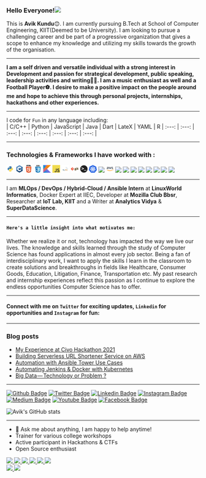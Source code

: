 ### Hello Everyone!<img src="https://github.com/TheDudeThatCode/TheDudeThatCode/blob/master/Assets/Hi.gif" width="22px">
This is **Avik Kundu**😊. I am currently pursuing B.Tech at School of Computer Engineering, KIIT(Deemed to be University). I am looking to pursue a challenging career and be part of a progressive organization that gives a scope to enhance my knowledge and utilizing my skills towards the growth of the organisation. 
___________________________________________________________________________________________________________________________________
**I am a self driven and versatile individual with a strong interest in Development and passion for strategical development, public speaking, leadership activities and writing✍🏼. I am a music enthusiast as well and a Football Player⚽. I desire to make a positive impact on the people around me and hope to achieve this through personal projects, internships, hackathons and other experiences.**
___________________________________________________________________________________________________________________________________
 I code for `Fun` in any language including:  
| C/C++ | Python | JavaScript | Java | Dart | LateX | YAML | R
| :---: | :---:  | :---: | :---: | :---: | :---: | :---: | :---: |
___________________________________________________________________________________________________________________________________
### Technologies & Frameworks I have worked with :

<code><img height="20" src="https://raw.githubusercontent.com/github/explore/80688e429a7d4ef2fca1e82350fe8e3517d3494d/topics/python/python.png"></code>
<code><img height="20" src="https://raw.githubusercontent.com/github/explore/80688e429a7d4ef2fca1e82350fe8e3517d3494d/topics/cpp/cpp.png"></code>
<code><img height="20" src="https://raw.githubusercontent.com/github/explore/80688e429a7d4ef2fca1e82350fe8e3517d3494d/topics/html/html.png"></code>
<code><img height="20" src="https://raw.githubusercontent.com/github/explore/5c058a388828bb5fde0bcafd4bc867b5bb3f26f3/topics/css/css.png"></code>
<code><img height="20" src="https://raw.githubusercontent.com/github/explore/80688e429a7d4ef2fca1e82350fe8e3517d3494d/topics/kotlin/kotlin.png"></code>
<code><img height="20" src="https://raw.githubusercontent.com/github/explore/80688e429a7d4ef2fca1e82350fe8e3517d3494d/topics/javascript/javascript.png"></code>
<code><img height="20" src="https://raw.githubusercontent.com/github/explore/80688e429a7d4ef2fca1e82350fe8e3517d3494d/topics/mysql/mysql.png"></code>
<code><img height="20" src="https://raw.githubusercontent.com/github/explore/80688e429a7d4ef2fca1e82350fe8e3517d3494d/topics/git/git.png"></code>
<code><img height="20" src="https://raw.githubusercontent.com/github/explore/80688e429a7d4ef2fca1e82350fe8e3517d3494d/topics/terminal/terminal.png"></code>
<code><img height="20" src="https://github.com/kubernetes/kubernetes/blob/master/logo/logo.png"></code>
<code><img height="20" src="https://avatars1.githubusercontent.com/u/2810941?s=280&v=4"></code>
<code><img height="20" src="https://raw.githubusercontent.com/github/explore/fbceb94436312b6dacde68d122a5b9c7d11f9524/topics/aws/aws.png"></code>
<code><img height="20" src="https://camo.githubusercontent.com/53790f8272a4b6d44df1c516ef71909834d177c7/68747470733a2f2f63646e2e776f726c64766563746f726c6f676f2e636f6d2f6c6f676f732f646f636b65722e737667"></code>
<code><img height="20" src="https://upload.wikimedia.org/wikipedia/commons/thumb/2/24/Ansible_logo.svg/1200px-Ansible_logo.svg.png"></code>
<code><img height="20" src="https://upload.wikimedia.org/wikipedia/commons/thumb/e/e9/Jenkins_logo.svg/1200px-Jenkins_logo.svg.png"></code>
<code><img height="20" src="https://banner2.cleanpng.com/20180519/vxe/kisspng-apache-tomcat-apache-http-server-web-server-java-s-5b0036cb6ea219.5097810415267406834532.jpg"></code>
<code><img height="20" src="https://www.veritis.com/wp-content/uploads/2015/06/puppet.png"></code>
<code><img height="20" src="https://www.veritis.com/wp-content/uploads/2015/06/terraform.png"></code>
<code><img height="20" src="https://www.veritis.com/wp-content/uploads/2019/08/Prometheus.png"></code>
<code><img height="20" src="https://avatars1.githubusercontent.com/u/35045612?s=400&v=4"></code>
___________________________________________________________________________________________________________________________________

I am <b>MLOps / DevOps / Hybrid-Cloud / Ansible Intern</b> at <b>LinuxWorld Informatics</b>, Docker Expert at IIEC,  Developer at <b>Mozilla Club Bbsr</b>, Researcher at <b>IoT Lab, KIIT</b> and a Writer at <b>Analytics Vidya</b> & <b>SuperDataScience</b>.
___________________________________________________________________________________________________________________________________
#### `Here's a little insight into what motivates me:`
Whether we realize it or not, technology has impacted the way we live our lives. The knowledge and skills learned through the study of Computer Science has found applications in almost every job sector. Being a fan of interdisciplinary work, I want to apply the skills I learn in the classroom to create solutions and breakthroughs in fields like Healthcare, Consumer Goods, Education, Litigation, Finance, Transportation etc. My past research and internship experiences reflect this passion as I continue to explore the endless opportunities Computer Science has to offer.
____________________________________________________________________________________________________________________________________

#### **Connect with me** on `Twitter` for exciting updates, `Linkedin` for opportunities and `Instagram` for fun:
___________________________________________________________________________________________________________________________________

### **Blog posts**

<!-- BLOG-POST-LIST:START -->
- [My Experience at Civo Hackathon 2021](https://avikkundu.medium.com/my-experience-at-civo-hackathon-2021-aa845e3fa5c2?source=rss-68ea0ef6e857------2)
- [Building Serverless URL Shortener Service on AWS](https://avikkundu.medium.com/building-serverless-url-shortener-service-on-aws-e1662d015d70?source=rss-68ea0ef6e857------2)
- [Automation with Ansible Tower Use Cases](https://avikkundu.medium.com/automation-with-ansible-tower-use-cases-5a95e005c207?source=rss-68ea0ef6e857------2)
- [Automating Jenkins &amp; Docker with Kubernetes](https://avikkundu.medium.com/automating-jenkins-docker-with-kubernetes-40673d3fb907?source=rss-68ea0ef6e857------2)
- [Big Data — Technology or Problem ?](https://avikkundu.medium.com/big-data-technology-or-problem-eb04a2cbe52d?source=rss-68ea0ef6e857------2)
<!-- BLOG-POST-LIST:END -->
___________________________________________________________________________________________________________________________________
[![Github Badge](https://img.shields.io/badge/Follow-blue?style=social&logo=Github&link=https://github.com/Lucifergene)](https://github.com/Lucifergene)
[![Twitter Badge](http://img.shields.io/badge/-@avik6028-1ca0f1?style=social&logo=twitter&logoColor=blue&link=https://twitter.com/avik6028)](https://twitter.com/avik6028)
[![Linkedin Badge](https://img.shields.io/badge/-Avik%20Kundu-blue?style=social&logo=Linkedin&logoColor=blue&link=https://www.linkedin.com/in/avik-kundu-0b837715b/)](https://www.linkedin.com/in/avik-kundu-0b837715b/)
[![Instagram Badge](https://img.shields.io/badge/avik6028-blue?style=social&logo=Instagram&link=https://www.instagram.com/avik6028/)](https://www.instagram.com/avik6028/)
[![Medium Badge](https://img.shields.io/badge/@avikkundu-blue?style=social&logo=Medium&link=https://avikkundu.medium.com/)](https://avikkundu.medium.com/)
[![Youtube Badge](https://img.shields.io/badge/-Avik%20Kundu-blue?style=social&logo=Youtube&link=https://www.youtube.com/channel/UCglo4b_lugssHiPz9ZB4iiA?view_as=subscriber)](https://www.youtube.com/channel/UCglo4b_lugssHiPz9ZB4iiA?view_as=subscriber)
[![Facebook Badge](https://img.shields.io/badge/-Avik%20Kundu-blue?style=social&logo=Facebook&link=https://www.facebook.com/avikonweb)](https://www.facebook.com/avikonweb)

![Avik's GitHub stats](https://github-readme-stats.vercel.app/api?username=Lucifergene&show_icons=true&hide=["issues"]&theme=vue)
___________________________________________________________________________________________________________________________________
- 💬 Ask me about anything, I am happy to help anytime!
- Trainer for various college workshops
- Active participant in Hackathons & CTFs
- Open Source enthusiast

<a href=https://www.linkedin.com/company/kiit-elabs/>
   <img src=https://img.shields.io/badge/E_Labs-Coordinator-red>
</a>
<a href=https://www.linkedin.com/company/kiit-e-cell/>
   <img src=https://img.shields.io/badge/E_Cell-DevOps-blue>
</a>
<a href=https://www.facebook.com/mozillabbsr>
   <img src=https://img.shields.io/badge/MozillaClubBbsr-Developer-brightgreen>
</a>
<a href=https://www.linkedin.com/company/iotkiit>
   <img src=https://img.shields.io/badge/IoT_Lab-Researcher-red>
</a>
<a href=http://www.linuxworldindia.org/>
   <img src=https://img.shields.io/badge/LinuxWorldIndia-Intern-yellow>
</a>
<a href=https://www.facebook.com/IIECconnect/>
   <img src=https://img.shields.io/badge/IIEC_Rise-Trainee-brightgreen>
</a>
<br/>
<a href=https://medium.com/analytics-vidhya/>
   <img src=https://img.shields.io/badge/Analytics_Vidya-Writer-blue>
</a>
<a href=https://www.superdatascience.com/>
   <img src=https://img.shields.io/badge/SuperDataScience-Writer-blue>
</a>

